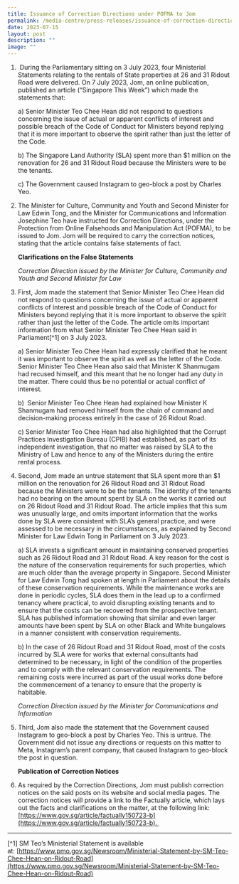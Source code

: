 ```yaml
---
title: Issuance of Correction Directions under POFMA to Jom
permalink: /media-centre/press-releases/issuance-of-correction-directions-under-pofma-to-jom/
date: 2023-07-15
layout: post
description: ""
image: ""
---
```

1.  During the Parliamentary sitting on 3 July 2023, four Ministerial Statements relating to the rentals of State properties at 26 and 31 Ridout Road were delivered. On 7 July 2023, Jom, an online publication, published an article (“Singapore This Week”) which made the statements that:  

    a) Senior Minister Teo Chee Hean did not respond to questions concerning the issue of actual or apparent conflicts of interest and possible breach of the Code of Conduct for Ministers beyond replying that it is more important to observe the spirit rather than just the letter of the Code.  
  
    b) The Singapore Land Authority (SLA) spent more than $1 million on the renovation for 26 and 31 Ridout Road because the Ministers were to be the tenants.   
  
    c) The Government caused Instagram to geo-block a post by Charles Yeo.

2. The Minister for Culture, Community and Youth and Second Minister for Law Edwin Tong, and the Minister for Communications and Information Josephine Teo have instructed for Correction Directions, under the Protection from Online Falsehoods and Manipulation Act (POFMA), to be issued to Jom. Jom will be required to carry the correction notices, stating that the article contains false statements of fact.  
  
    **Clarifications on the False Statements**  
  
    *Correction Direction issued by the Minister for Culture, Community and Youth and Second Minister for Law*
  
3. First, Jom made the statement that Senior Minister Teo Chee Hean did not respond to questions concerning the issue of actual or apparent conflicts of interest and possible breach of the Code of Conduct for Ministers beyond replying that it is more important to observe the spirit rather than just the letter of the Code. The article omits important information from what Senior Minister Teo Chee Hean said in Parliament[^1] on 3 July 2023.  
  
    a) Senior Minister Teo Chee Hean had expressly clarified that he meant it was important to observe the spirit as well as the letter of the Code. Senior Minister Teo Chee Hean also said that Minister K Shanmugam had recused himself, and this meant that he no longer had any duty in the matter. There could thus be no potential or actual conflict of interest.   
  
    b)  Senior Minister Teo Chee Hean had explained how Minister K Shanmugam had removed himself from the chain of command and decision-making process entirely in the case of 26 Ridout Road.  
  
    c) Senior Minister Teo Chee Hean had also highlighted that the Corrupt Practices Investigation Bureau (CPIB) had established, as part of its independent investigation, that no matter was raised by SLA to the Ministry of Law and hence to any of the Ministers during the entire rental process.  
  
4. Second, Jom made an untrue statement that SLA spent more than $1 million on the renovation for 26 Ridout Road and 31 Ridout Road because the Ministers were to be the tenants. The identity of the tenants had no bearing on the amount spent by SLA on the works it carried out on 26 Ridout Road and 31 Ridout Road. The article implies that this sum was unusually large, and omits important information that the works done by SLA were consistent with SLA’s general practice, and were assessed to be necessary in the circumstances, as explained by Second Minister for Law Edwin Tong in Parliament on 3 July 2023.  
  
    a) SLA invests a significant amount in maintaining conserved properties such as 26 Ridout Road and 31 Ridout Road. A key reason for the cost is the nature of the conservation requirements for such properties, which are much older than the average property in Singapore. Second Minister for Law Edwin Tong had spoken at length in Parliament about the details of these conservation requirements. While the maintenance works are done in periodic cycles, SLA does them in the lead up to a confirmed tenancy where practical, to avoid disrupting existing tenants and to ensure that the costs can be recovered from the prospective tenant. SLA has published information showing that similar and even larger amounts have been spent by SLA on other Black and White bungalows in a manner consistent with conservation requirements.  
  
    b) In the case of 26 Ridout Road and 31 Ridout Road, most of the costs incurred by SLA were for works that external consultants had determined to be necessary, in light of the condition of the properties and to comply with the relevant conservation requirements. The remaining costs were incurred as part of the usual works done before the commencement of a tenancy to ensure that the property is habitable.  
  
    *Correction Direction issued by the Minister for Communications and Information*   
  
5. Third, Jom also made the statement that the Government caused Instagram to geo-block a post by Charles Yeo. This is untrue. The Government did not issue any directions or requests on this matter to Meta, Instagram’s parent company, that caused Instagram to geo-block the post in question.   
  
    **Publication of Correction Notices**  
  
6. As required by the Correction Directions, Jom must publish correction notices on the said posts on its website and social media pages. The correction notices will provide a link to the Factually article, which lays out the facts and clarifications on the matter, at the following link: [https://www.gov.sg/article/factually150723-b](https://www.gov.sg/article/factually150723-b). 

------------------------------------------------------------------------------------

[^1] SM Teo’s Ministerial Statement is available at: [https://www.pmo.gov.sg/Newsroom/Ministerial-Statement-by-SM-Teo-Chee-Hean-on-Ridout-Road](https://www.pmo.gov.sg/Newsroom/Ministerial-Statement-by-SM-Teo-Chee-Hean-on-Ridout-Road)